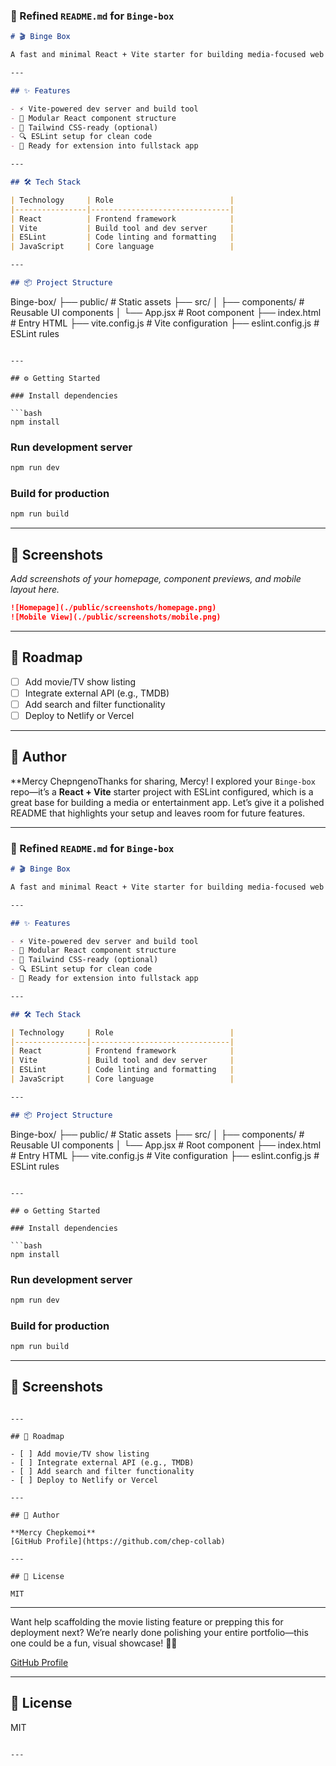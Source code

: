 

### 📝 Refined `README.md` for `Binge-box`

```markdown
# 🎬 Binge Box

A fast and minimal React + Vite starter for building media-focused web apps. This project is scaffolded with ESLint, hot module replacement, and a clean file structure—perfect for expanding into a movie or TV show discovery platform.

---

## ✨ Features

- ⚡️ Vite-powered dev server and build tool
- 🧩 Modular React component structure
- 🎨 Tailwind CSS-ready (optional)
- 🔍 ESLint setup for clean code
- 🚀 Ready for extension into fullstack app

---

## 🛠 Tech Stack

| Technology     | Role                          |
|----------------|-------------------------------|
| React          | Frontend framework            |
| Vite           | Build tool and dev server     |
| ESLint         | Code linting and formatting   |
| JavaScript     | Core language                 |

---

## 📦 Project Structure

```
Binge-box/
├── public/           # Static assets
├── src/
│   ├── components/   # Reusable UI components
│   └── App.jsx       # Root component
├── index.html        # Entry HTML
├── vite.config.js    # Vite configuration
├── eslint.config.js  # ESLint rules
```

---

## ⚙️ Getting Started

### Install dependencies

```bash
npm install
```

### Run development server

```bash
npm run dev
```

### Build for production

```bash
npm run build
```

---

## 📸 Screenshots

_Add screenshots of your homepage, component previews, and mobile layout here._

```markdown
![Homepage](./public/screenshots/homepage.png)
![Mobile View](./public/screenshots/mobile.png)
```

---

## 📌 Roadmap

- [ ] Add movie/TV show listing
- [ ] Integrate external API (e.g., TMDB)
- [ ] Add search and filter functionality
- [ ] Deploy to Netlify or Vercel

---

## 👤 Author

**Mercy ChepngenoThanks for sharing, Mercy! I explored your `Binge-box` repo—it’s a **React + Vite** starter project with ESLint configured, which is a great base for building a media or entertainment app. Let’s give it a polished README that highlights your setup and leaves room for future features.

---

### 📝 Refined `README.md` for `Binge-box`

```markdown
# 🎬 Binge Box

A fast and minimal React + Vite starter for building media-focused web apps. This project is scaffolded with ESLint, hot module replacement, and a clean file structure—perfect for expanding into a movie or TV show discovery platform.

---

## ✨ Features

- ⚡️ Vite-powered dev server and build tool
- 🧩 Modular React component structure
- 🎨 Tailwind CSS-ready (optional)
- 🔍 ESLint setup for clean code
- 🚀 Ready for extension into fullstack app

---

## 🛠 Tech Stack

| Technology     | Role                          |
|----------------|-------------------------------|
| React          | Frontend framework            |
| Vite           | Build tool and dev server     |
| ESLint         | Code linting and formatting   |
| JavaScript     | Core language                 |

---

## 📦 Project Structure

```
Binge-box/
├── public/           # Static assets
├── src/
│   ├── components/   # Reusable UI components
│   └── App.jsx       # Root component
├── index.html        # Entry HTML
├── vite.config.js    # Vite configuration
├── eslint.config.js  # ESLint rules
```

---

## ⚙️ Getting Started

### Install dependencies

```bash
npm install
```

### Run development server

```bash
npm run dev
```

### Build for production

```bash
npm run build
```

---

## 📸 Screenshots


```

---

## 📌 Roadmap

- [ ] Add movie/TV show listing
- [ ] Integrate external API (e.g., TMDB)
- [ ] Add search and filter functionality
- [ ] Deploy to Netlify or Vercel

---

## 👤 Author

**Mercy Chepkemoi**  
[GitHub Profile](https://github.com/chep-collab)

---

## 📄 License

MIT
```

---

Want help scaffolding the movie listing feature or prepping this for deployment next? We’re nearly done polishing your entire portfolio—this one could be a fun, visual showcase! 🍿✨
  
[GitHub Profile](https://github.com/chep-collab)

---

## 📄 License

MIT
```

---



